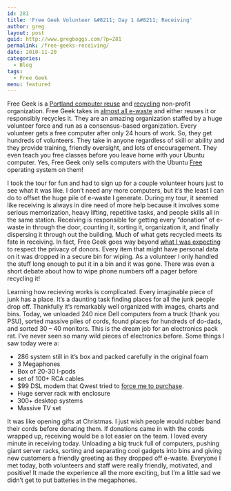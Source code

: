 ```yaml
---
id: 281
title: 'Free Geek Volunteer &#8211; Day 1 &#8211; Receiving'
author: greg
layout: post
guid: http://www.gregboggs.com/?p=281
permalink: /free-geeks-receiving/
date: 2010-11-20
categories:
  - Blog
tags:
  - Free Geek
menu: featured
---
```

Free Geek is a [Portland computer reuse][1] and [recycling][2] non-profit organization. Free Geek takes in [almost all e-waste][3] and either reuses it or responsibly recycles it. They are an amazing organization staffed by a huge volunteer force and run as a consensus-based organization. Every volunteer gets a free computer after only 24 hours of work. So, they get hundreds of volunteers. They take in anyone regardless of skill or ability and they provide training, friendly oversight, and lots of encouragement. They even teach you free classes before you leave home with your Ubuntu computer. Yes, Free Geek only sells computers with the Ubuntu [Free][4] operating system on them!

I took the tour for fun and had to sign up for a couple volunteer hours just to see what it was like. I don&#8217;t need any more computers, but it&#8217;s the least I can do to offset the huge pile of e-waste I generate. During my tour, it seemed like receiving is always in dire need of more help because it involves some serious memorization, heavy lifting, repetitive tasks, and people skills all in the same station. Receiving is responsible for getting every &#8220;donation&#8221; of e-waste in through the door, counting it, sorting it, organization it, and finally dispersing it through out the building. Much of what gets recycled meets its fate in receiving. In fact, Free Geek goes way beyond [what I was expecting][5] to respect the privacy of donors. Every item that might have personal data on it was dropped in a secure bin for wiping. As a volunteer I only handled the stuff long enough to put it in a bin and it was gone. There was even a short debate about how to wipe phone numbers off a pager before recycling it!

Learning how recieving works is complicated. Every imaginable piece of junk has a place. It&#8217;s a daunting task finding places for all the junk people drop off. Thankfully it&#8217;s remarkably well organized with images, charts and bins. Today, we unloaded 240 nice Dell computers from a truck (thank you PSU), sorted massive piles of cords, found places for hundreds of do-dads, and sorted 30 &#8211; 40 monitors. This is the dream job for an electronics pack rat. I&#8217;ve never seen so many wild pieces of electronics before. Some things I saw today were a:

  * 286 system still in it&#8217;s box and packed carefully in the original foam
  * 3 Megaphones
  * Box of 20-30 I-pods
  * set of 100+ RCA cables
  * $99 DSL modem that Qwest tried to [force me to purchase][6].
  * Huge server rack with enclosure
  * 300+ desktop systems
  * Massive TV set

It was like opening gifts at Christmas. I just wish people would rubber band their cords before donating them. If donations came in with the cords wrapped up, receiving would be a lot easier on the team. I loved every minute in receiving today. Unloading a big truck full of computers, pushing giant server racks, sorting and separating cool gadgets into bins and giving new customers a friendly greeting as they dropped off e-waste. Everyone I met today, both volunteers and staff were really friendly, motivated, and positive! It made the experience all the more exciting, but I&#8217;m a little sad we didn&#8217;t get to put batteries in the megaphones.

 [1]: http://www.freegeek.org/about/reuse/
 [2]: http://www.freegeek.org/about/recycle/
 [3]: http://www.freegeek.org/donate/what-we-take/
 [4]: http://www.freegeek.org/about/foss/
 [5]: http://www.freegeek.org/donate/security/
 [6]: /netopia-3000-att-dsl-modem-qwest/